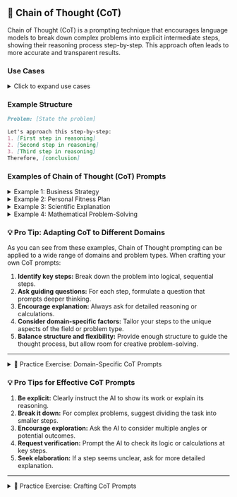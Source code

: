 ## 🧠 Chain of Thought (CoT)

Chain of Thought (CoT) is a prompting technique that encourages language models to break down complex problems into explicit intermediate steps, showing their reasoning process step-by-step. This approach often leads to more accurate and transparent results.

### Use Cases

<details>
<summary>Click to expand use cases</summary>

1. **Mathematical problem-solving:** Helps in showing each calculation step
2. **Logical reasoning tasks:** Useful for deductive or inductive reasoning processes
3. **Multi-step analysis:** Breaks down complex scenarios into manageable parts in business or scientific contexts
4. **Novel problem-solving scenarios:** Applies structured thinking to unfamiliar situations
5. **Quick analysis:** Provides a framework for rapid assessment of new information
6. **Generalizing reasoning skills:** Helps in applying logical thinking across various domains

</details>

### Example Structure

```markdown
Problem: [State the problem]

Let's approach this step-by-step:
1. [First step in reasoning]
2. [Second step in reasoning]
3. [Third step in reasoning]
Therefore, [conclusion]
```

### Examples of Chain of Thought (CoT) Prompts

<details>
<summary>Example 1: Business Strategy</summary>

**Prompt:** Use Zero-Shot Chain of Thought to develop a strategy for entering a new market we've never operated in before. Consider factors like market research, competitor analysis, and potential challenges. Let's approach this step-by-step:

1. What are the key components we need to consider when entering a new market?
2. How should we conduct comprehensive market research for this unfamiliar territory?
3. What methods can we use to analyze competitors in this new market?
4. What potential challenges might we face, and how can we prepare for them?
5. How can we leverage our existing strengths in this new context?
6. What metrics should we use to measure success in this new market?
7. How can we create a timeline for market entry, considering all these factors?

Please think through each step carefully, providing detailed reasoning for your suggestions.


</details>

<details>
<summary>Example 2: Personal Fitness Plan</summary>

**Prompt:** Apply Zero-Shot Chain of Thought to create a personal fitness plan, taking into account my current fitness level, available resources, and long-term health goals. Let's consider the following steps:

1. How should we assess my current fitness level accurately?
2. What are the key components of a comprehensive fitness plan?
3. How can we incorporate my available resources into the plan?
4. What short-term and long-term health goals should we set, and why?
5. How can we design a progressive plan that adapts as my fitness improves?
6. What potential obstacles might I face, and how can we plan to overcome them?
7. How should we measure progress and adjust the plan accordingly?

Please provide detailed reasoning for each step of the plan development process.

</details>

<details>
<summary>Example 3: Scientific Explanation</summary>

**Prompt:** Explain the process of photosynthesis step-by-step, detailing the role of each component involved. Let's break down the process of photosynthesis step-by-step:

1. What initiates the process of photosynthesis?
2. What are the main components involved in photosynthesis, and what role does each play?
3. How does light energy get converted into chemical energy?
4. What happens during the light-dependent reactions?
5. How do the light-independent reactions (Calvin cycle) work?
6. What are the final products of photosynthesis, and how are they used by the plant?
7. How does the process of photosynthesis impact the global ecosystem?

For each step, please explain the underlying mechanisms and their significance in detail.

</details>

<details>
<summary>Example 4: Mathematical Problem-Solving</summary>

**Prompt:** Describe the logical steps to solve this word problem: If a train travels 120 miles in 2 hours, how long will it take to travel 450 miles at the same speed? Let's solve this word problem logically:

1. What information is given in the problem?
2. What is the question asking us to find?
3. How can we use the given information to set up an equation?
4. What mathematical concept can we apply to solve this problem?
5. How do we calculate the train's speed using the given information?
6. Once we know the speed, how can we use it to find the time for the longer journey?
7. What units should our final answer be in, and why?

Please show your reasoning for each step, including any calculations or formulas used.

</details>

### 💡 Pro Tip: Adapting CoT to Different Domains

As you can see from these examples, Chain of Thought prompting can be applied to a wide range of domains and problem types. When crafting your own CoT prompts:

1. **Identify key steps:** Break down the problem into logical, sequential steps.
2. **Ask guiding questions:** For each step, formulate a question that prompts deeper thinking.
3. **Encourage explanation:** Always ask for detailed reasoning or calculations.
4. **Consider domain-specific factors:** Tailor your steps to the unique aspects of the field or problem type.
5. **Balance structure and flexibility:** Provide enough structure to guide the thought process, but allow room for creative problem-solving.

---

<details>
<summary>📝 Practice Exercise: Domain-Specific CoT Prompts</summary>

1. Choose a complex problem or concept from your field of expertise or interest.
2. Create a Chain of Thought prompt for this problem, following the structure of the examples above.
3. Include 5-7 guiding questions that break down the problem into logical steps.
4. Test your prompt with an AI model and evaluate the response.
5. Share your prompt, the AI's response, and your reflections on the effectiveness of your CoT structure in the comments below.

This exercise will help you apply Chain of Thought prompting to your specific area of interest or expertise.

</details>

### 💡 Pro Tips for Effective CoT Prompts

1. **Be explicit:** Clearly instruct the AI to show its work or explain its reasoning.
2. **Break it down:** For complex problems, suggest dividing the task into smaller steps.
3. **Encourage exploration:** Ask the AI to consider multiple angles or potential outcomes.
4. **Request verification:** Prompt the AI to check its logic or calculations at key steps.
5. **Seek elaboration:** If a step seems unclear, ask for more detailed explanation.

---

<details>
<summary>📝 Practice Exercise: Crafting CoT Prompts</summary>

1. Choose a complex problem from your field of interest or daily life.
2. Write a CoT prompt that guides the AI to break down the problem into logical steps.
3. Test your prompt with an AI model and evaluate the response.
4. Refine your prompt to improve the clarity and depth of the AI's reasoning.
5. Share your original prompt, the AI's response, and your refined version in the comments below.

This exercise will help you master the art of creating effective Chain of Thought prompts for various scenarios.

</details>
